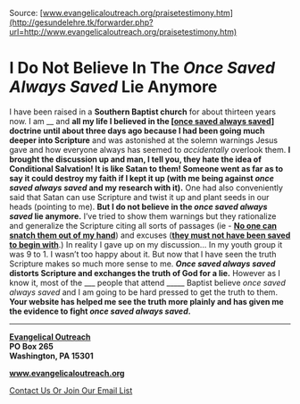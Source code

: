 <!--t I Do Not Believe In The Once Saved Always Saved Lie Anymore t-->
<!--d  d-->

Source: [www.evangelicaloutreach.org/praisetestimony.htm](http://gesundelehre.tk/forwarder.php?url=http://www.evangelicaloutreach.org/praisetestimony.htm)


# I Do Not Believe In The _Once Saved Always Saved_ Lie Anymore

I have been raised in a **Southern Baptist church** for about thirteen years now. I am __ and **all my life I believed in the [[once saved always saved](http://gesundelehre.tk/forwarder.php?url=http://www.evangelicaloutreach.org/eternal-security.html)] doctrine until about three days ago because I had been going much deeper into Scripture**  and was astonished at the solemn warnings Jesus gave and how everyone always has seemed to _accidentally_ overlook them. **I brought the discussion up and man, I tell you, they hate the idea of Conditional Salvation! It is like Satan to them! Someone went as far as to say it could destroy my faith if I kept it up (with me being against _once saved always saved_ and my research with it).** One had also conveniently said that Satan can use Scripture and twist it up and plant seeds in our heads (pointing to me). **But I do not believe in the _once saved always saved_ lie anymore.** I’ve tried to show them warnings but they rationalize and generalize the Scripture citing all sorts of passages (ie - **[No one can snatch them out of my hand](http://gesundelehre.tk/forwarder.php?url=http://www.evangelicaloutreach.org/john1028.html)**) and excuses (**[they must not have been saved to begin with](http://gesundelehre.tk/forwarder.php?url=http://www.evangelicaloutreach.org/neversavedargument.htm)**.) In reality I gave up on my discussion… In my youth group it was 9 to 1\. I wasn’t too happy about it. But now that I have seen the truth Scripture makes so much more sense to me. **_Once saved always saved_ distorts Scripture and exchanges the truth of God for a lie.** However as I know it, most of the ___ people that attend _____ Baptist believe _once saved always saved_ and I am going to be hard pressed to get the truth to them. **Your website has helped me see the truth more plainly and has given me the evidence to fight _once saved always saved_.**

* * *

**[Evangelical Outreach](http://gesundelehre.tk/forwarder.php?url=http://www.evangelicaloutreach.org/index.html)**  
**PO Box 265**  
**Washington, PA 15301**

**www.evangelicaloutreach.org**

[Contact Us Or Join Our Email List](http://gesundelehre.tk/forwarder.php?url=http://www.evangelicaloutreach.org/contact.html)
